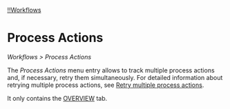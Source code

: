 [!!Workflows](ActindoWorkFlow)

# Process Actions

*Workflows > Process Actions*

[comment]: <> (vor nächster Version prüfen; Pfad ändert sich, wird in Processes tab verschoben)

The *Process Actions* menu entry allows to track multiple process actions and, if necessary, retry them simultaneously. For detailed information about retrying multiple process actions, see [Retry multiple process actions](ActindoWorkFlow/Troubleshooting/01_RetryProcessAction.md#retry-multiple-process-actions).

It only contains the [OVERVIEW](04a_ProcessActions.md) tab.
